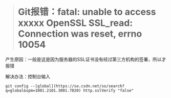 > # Git报错：fatal: unable to access xxxxx OpenSSL SSL_read: Connection was reset, errno 10054

产生原因：一般是这是因为服务器的SSL证书没有经过第三方机构的签署，所以才报错

解决办法：控制台输入

`git config --[global](https://so.csdn.net/so/search?q=global&spm=1001.2101.3001.7020) http.sslVerify "false"`
